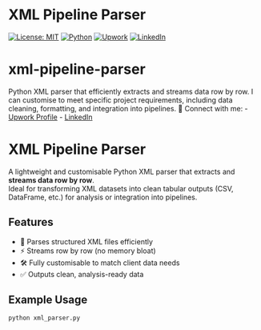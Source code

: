 # XML Pipeline Parser

[![License: MIT](https://img.shields.io/badge/License-MIT-green.svg)](LICENSE)
[![Python](https://img.shields.io/badge/Python-3.10%2B-blue.svg)](https://www.python.org/)
[![Upwork](https://img.shields.io/badge/Upwork-Hire%20Me-brightgreen)](https://www.upwork.com/freelancers/ericfisher)
[![LinkedIn](https://img.shields.io/badge/LinkedIn-Connect-blue)](https://www.linkedin.com/in/eric-fisher777/)

# xml-pipeline-parser
Python XML parser that efficiently extracts and streams data row by row.   I can customise to meet specific project requirements, including data cleaning, formatting, and integration into pipelines.  🔗 Connect with me:   - [Upwork Profile](https://www.upwork.com/freelancers/ericfisher)   - [LinkedIn](https://www.linkedin.com/in/eric-fisher777/)  


# XML Pipeline Parser

A lightweight and customisable Python XML parser that extracts and **streams data row by row**.  
Ideal for transforming XML datasets into clean tabular outputs (CSV, DataFrame, etc.) for analysis or integration into pipelines.

## Features
- 📂 Parses structured XML files efficiently  
- ⚡ Streams row by row (no memory bloat)  
- 🛠️ Fully customisable to match client data needs  
- ✅ Outputs clean, analysis-ready data  

## Example Usage
```bash
python xml_parser.py
